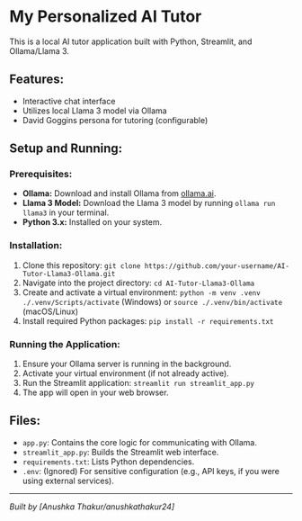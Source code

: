 # My Personalized AI Tutor

This is a local AI tutor application built with Python, Streamlit, and Ollama/Llama 3.

## Features:
- Interactive chat interface
- Utilizes local Llama 3 model via Ollama
- David Goggins persona for tutoring (configurable)

## Setup and Running:

### Prerequisites:
- **Ollama:** Download and install Ollama from [ollama.ai](https://ollama.ai/).
- **Llama 3 Model:** Download the Llama 3 model by running `ollama run llama3` in your terminal.
- **Python 3.x:** Installed on your system.

### Installation:
1. Clone this repository:
   `git clone https://github.com/your-username/AI-Tutor-Llama3-Ollama.git`
2. Navigate into the project directory:
   `cd AI-Tutor-Llama3-Ollama`
3. Create and activate a virtual environment:
   `python -m venv .venv`
   `./.venv/Scripts/activate` (Windows) or `source ./.venv/bin/activate` (macOS/Linux)
4. Install required Python packages:
   `pip install -r requirements.txt`

### Running the Application:
1. Ensure your Ollama server is running in the background.
2. Activate your virtual environment (if not already active).
3. Run the Streamlit application:
   `streamlit run streamlit_app.py`
4. The app will open in your web browser.

## Files:
- `app.py`: Contains the core logic for communicating with Ollama.
- `streamlit_app.py`: Builds the Streamlit web interface.
- `requirements.txt`: Lists Python dependencies.
- `.env`: (Ignored) For sensitive configuration (e.g., API keys, if you were using external services).

---
*Built by [Anushka Thakur/anushkathakur24]*
